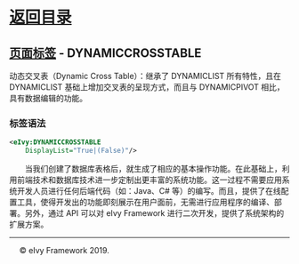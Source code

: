 # [返回目录](../README.html)

## [页面标签](Index.html) - DYNAMICCROSSTABLE

动态交叉表（Dynamic Cross Table）：继承了 DYNAMICLIST 所有特性，且在 DYNAMICLIST 基础上增加交叉表的呈现方式，而且与 DYNAMICPIVOT 相比，具有数据编辑的功能。  

### 标签语法

```xml
<eIvy:DYNAMICCROSSTABLE
    DisplayList="True|(False)"/>
```

&emsp;&emsp;当我们创建了数据库表格后，就生成了相应的基本操作功能。在此基础上，利用前端技术和数据库技术进一步定制出更丰富的系统功能。这一过程不需要应用系统开发人员进行任何后端代码（如：Java、C# 等）的编写。而且，提供了在线配置工具，使得开发出的功能即刻展示在用户面前，无需进行应用程序的编译、部署。另外，通过 API 可以对 eIvy Framework 进行二次开发，提供了系统架构的扩展方案。  

---
&emsp; &copy; eIvy Framework 2019.
